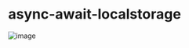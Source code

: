 ﻿# async-await-localstorage
![image](https://user-images.githubusercontent.com/82006357/173249726-a4824838-5a5a-42af-b370-6b353b23f620.png)

